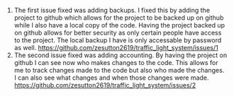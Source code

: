 1. The first issue fixed was adding backups. I fixed this by adding the project to github which allows for the project to be backed up on github while I also have a local copy of the code. Having the project backed up on github allows for better security as only certain people have access to the project. The local backup I have is only accessable by password as well. https://github.com/zesutton2619/traffic_light_system/issues/1 
2. The second issue fixed was adding accounting. By having the project on github I can see now who makes changes to the code. This allows for me to track changes made to the code but also who made the changes. I can also see what changes and when those changes were made. https://github.com/zesutton2619/traffic_light_system/issues/2
